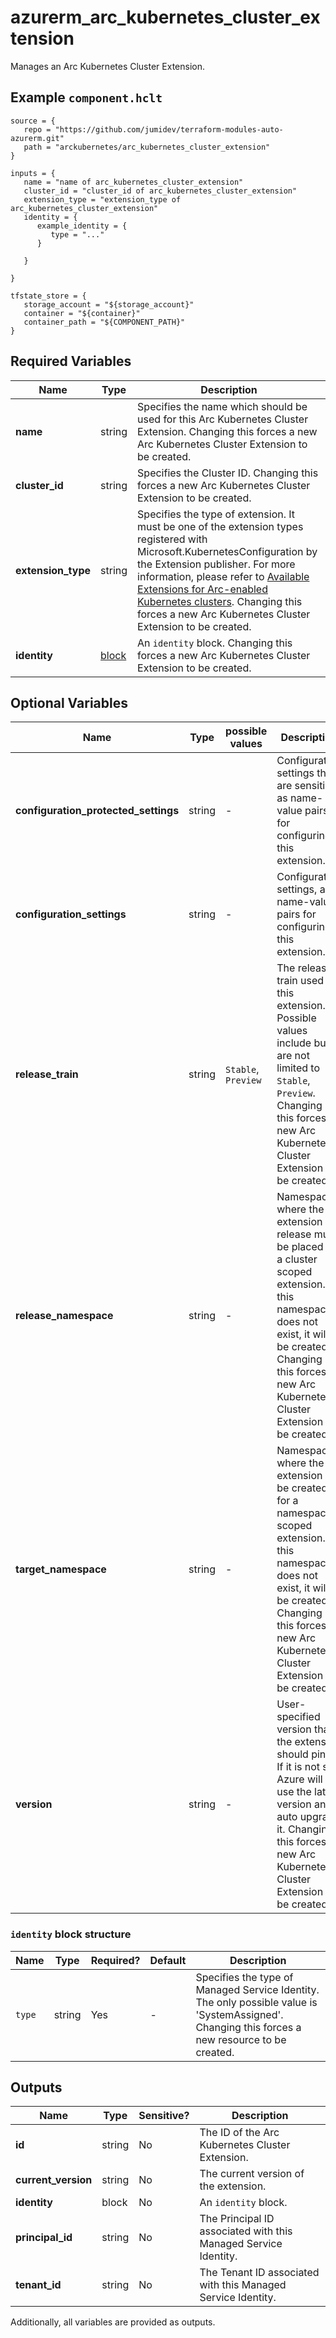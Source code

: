 # azurerm_arc_kubernetes_cluster_extension

Manages an Arc Kubernetes Cluster Extension.

## Example `component.hclt`

```hcl
source = {
   repo = "https://github.com/jumidev/terraform-modules-auto-azurerm.git" 
   path = "arckubernetes/arc_kubernetes_cluster_extension" 
}

inputs = {
   name = "name of arc_kubernetes_cluster_extension" 
   cluster_id = "cluster_id of arc_kubernetes_cluster_extension" 
   extension_type = "extension_type of arc_kubernetes_cluster_extension" 
   identity = {
      example_identity = {
         type = "..."   
      }
  
   }
 
}

tfstate_store = {
   storage_account = "${storage_account}" 
   container = "${container}" 
   container_path = "${COMPONENT_PATH}" 
}

```

## Required Variables

| Name | Type |  Description |
| ---- | --------- |  ----------- |
| **name** | string |  Specifies the name which should be used for this Arc Kubernetes Cluster Extension. Changing this forces a new Arc Kubernetes Cluster Extension to be created. | 
| **cluster_id** | string |  Specifies the Cluster ID. Changing this forces a new Arc Kubernetes Cluster Extension to be created. | 
| **extension_type** | string |  Specifies the type of extension. It must be one of the extension types registered with Microsoft.KubernetesConfiguration by the Extension publisher. For more information, please refer to [Available Extensions for Arc-enabled Kubernetes clusters](https://learn.microsoft.com/en-us/azure/azure-arc/kubernetes/extensions-release). Changing this forces a new Arc Kubernetes Cluster Extension to be created. | 
| **identity** | [block](#identity-block-structure) |  An `identity` block. Changing this forces a new Arc Kubernetes Cluster Extension to be created. | 

## Optional Variables

| Name | Type |  possible values |  Description |
| ---- | --------- |  ----------- | ----------- |
| **configuration_protected_settings** | string |  -  |  Configuration settings that are sensitive, as name-value pairs for configuring this extension. | 
| **configuration_settings** | string |  -  |  Configuration settings, as name-value pairs for configuring this extension. | 
| **release_train** | string |  `Stable`, `Preview`  |  The release train used by this extension. Possible values include but are not limited to `Stable`, `Preview`. Changing this forces a new Arc Kubernetes Cluster Extension to be created. | 
| **release_namespace** | string |  -  |  Namespace where the extension release must be placed for a cluster scoped extension. If this namespace does not exist, it will be created. Changing this forces a new Arc Kubernetes Cluster Extension to be created. | 
| **target_namespace** | string |  -  |  Namespace where the extension will be created for a namespace scoped extension. If this namespace does not exist, it will be created. Changing this forces a new Arc Kubernetes Cluster Extension to be created. | 
| **version** | string |  -  |  User-specified version that the extension should pin to. If it is not set, Azure will use the latest version and auto upgrade it. Changing this forces a new Arc Kubernetes Cluster Extension to be created. | 

### `identity` block structure

| Name | Type | Required? | Default | Description |
| ---- | ---- | --------- | ------- | ----------- |
| `type` | string | Yes | - | Specifies the type of Managed Service Identity. The only possible value is 'SystemAssigned'. Changing this forces a new resource to be created. |



## Outputs

| Name | Type | Sensitive? | Description |
| ---- | ---- | --------- | --------- |
| **id** | string | No  | The ID of the Arc Kubernetes Cluster Extension. | 
| **current_version** | string | No  | The current version of the extension. | 
| **identity** | block | No  | An `identity` block. | 
| **principal_id** | string | No  | The Principal ID associated with this Managed Service Identity. | 
| **tenant_id** | string | No  | The Tenant ID associated with this Managed Service Identity. | 

Additionally, all variables are provided as outputs.
